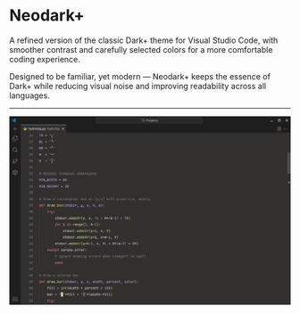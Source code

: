 # Neodark+

A refined version of the classic Dark+ theme for Visual Studio Code, with smoother contrast and carefully selected colors for a more comfortable coding experience.

Designed to be familiar, yet modern — Neodark+ keeps the essence of Dark+ while reducing visual noise and improving readability across all languages.

---

![Screenshot](images/screenshot.png)
